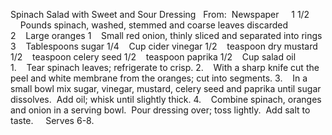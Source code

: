 Spinach Salad with Sweet and Sour Dressing
 
From:  Newspaper
 
 
1 1/2     Pounds spinach, washed, stemmed and coarse leaves discarded
2    Large oranges
1    Small red onion, thinly sliced and separated into rings
3    Tablespoons sugar
1/4    Cup cider vinegar
1/2    teaspoon dry mustard
1/2    teaspoon celery seed
1/2    teaspoon paprika
1/2    Cup salad oil
 
 
1.    Tear spinach leaves; refrigerate to crisp.
2.    With a sharp knife cut the peel and white membrane from the oranges; cut into segments.
3.    In a small bowl mix sugar, vinegar, mustard, celery seed and paprika until sugar dissolves.  Add oil; whisk until slightly thick.
4.    Combine spinach, oranges and onion in a serving bowl.  Pour dressing over; toss lightly.  Add salt to taste.  
 
Serves 6-8.
